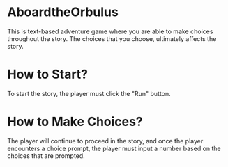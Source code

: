 # AboardtheOrbulus
This is text-based adventure game where you are able to make choices throughout the story. The choices that you choose, ultimately affects the story.

# How to Start?
To start the story, the player must click the "Run" button.

# How to Make Choices?
The player will continue to proceed in the story, and once the player encounters a choice
prompt, the player must input a number based on the choices that are prompted.

